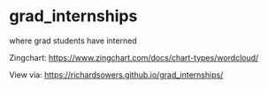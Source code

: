 # grad_internships
where grad students have interned

Zingchart:
<https://www.zingchart.com/docs/chart-types/wordcloud/>

View via:
<https://richardsowers.github.io/grad_internships/>

